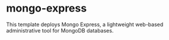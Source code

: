 # mongo-express
This template deploys Mongo Express, a lightweight web-based administrative tool for MongoDB databases.
